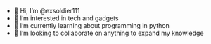 - 👋 Hi, I’m @exsoldier111
- 👀 I’m interested in tech and gadgets
- 🌱 I’m currently learning about programming in python
- 💞️ I’m looking to collaborate on anything to expand my knowledge

<!---
exsoldier111/exsoldier111 is a ✨ special ✨ repository because its `README.md` (this file) appears on your GitHub profile.
You can click the Preview link to take a look at your changes.
--->

